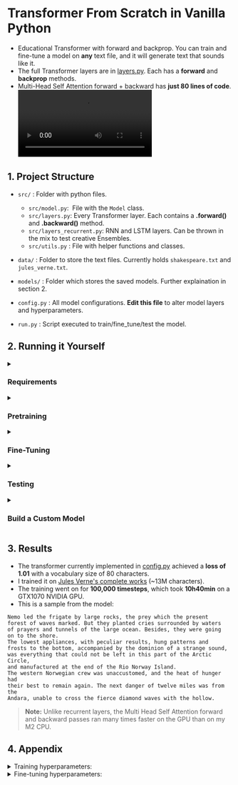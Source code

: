 # Transformer From Scratch in Vanilla Python
- Educational Transformer with forward and backprop. You can train and fine-tune a model on <b>any</b> text file, and it will generate text that sounds like it.
- The full Transformer layers are in [layers.py](src/layers.py). Each has a __forward__ and __backprop__ methods.
- Multi-Head Self Attention forward + backward has __just 80 lines of code__.
![](https://github.com/Transformer-from-scratch/src/assets/transformer.mov)
## 1. Project Structure
- `src/` : Folder with python files.
  - `src/model.py`:  File with the `Model` class.
  - `src/layers.py`: Every Transformer layer. Each contains a __.forward()__ and __.backward()__ method.
  - `src/layers_recurrent.py`: RNN and LSTM layers. Can be thrown in the mix to test creative Ensembles.
  - `src/utils.py` : File with helper functions and classes.
- `data/` : Folder to store the text files. Currently holds `shakespeare.txt` and `jules_verne.txt`.

- `models/` : Folder which stores the saved models. Further explaination in section 2.

- `config.py` : All model configurations. <b>Edit this file</b> to alter model layers and hyperparameters.
  
- `run.py` : Script executed to train/fine_tune/test the model.
    
## 2. Running it Yourself
<details>
<summary> <h3> Requirements </h3> </summary>
  
- The required packages are listed in `recquirements.txt`.
- The torch tensors make computation a little faster, and so are is used on the Transformer implementation. However, autograd is NOT used. All backpropagation is manually implemented.
- The requirements can be installed on a virtual environment with the command:
```
pip install -r requirements.txt
```
- To run, install the necessary requirements and a text corpus (any text you wish to replicate, .txt format).
- Please download your text file in the data directory.
> **Note:** The training is by default implemented to detect CUDA availability, and run on CUDA if found.

</details>
<details>
<summary> <h3> Pretraining </h3> </summary>

- To pretrain a Transformer on language modeling (predicting next character), first go into `config.py` and chose the necessary arguments.
- In the `training_params` dictionary, choose:
  - `--corpus` (name of file in data directory with the text you want to train the model on)
  - `--to_path` (.json file that will be created to store the model) <b>[OPTIONAL]</b>
- And you can choose the hyperparameters (although the defaults work pretty well):
  
- Finally, simply run on terminal:
```
python3 run.py --train --config=config.py
```
- You can kill the training at any time. This will NOT corrupt the saved models.
> **Note:** for pretraining deep Transformers (many Blocks in series), a really large text corpus is necessary. I obtained reasonably good results with >1M characters. If you want to alter layers/dimensions, do so in the [config.py](config.py) file, as described in the __Build the Model__ section.

</details>
<details>
<summary> <h3> Fine-Tuning </h3> </summary>

- To fine-tune a Transformer on a given text file, go to `config.py` and choose the arguments:
- In the `fine_tuning_params` dictionary, choose:
  - `--corpus` (name of file in data directory with the text you want to train the model on)
  - `--from_path` (.json file that contains pretrained model)
  - `--to_path` (.json file that will be created to store the model) <b>[OPTIONAL]</b>
- And you can choose the hyperparameters (although the defaults work pretty well).
  
- Finally, simply run on terminal:
```
python3 run.py --fine_tune --config=config.py
```

> **Note:** For fine-tuning, a you can get adventurous with smaller text files. I obtained good results with a ~10K character Bee Gees songs text file.

</details>
<details>
<summary> <h3> Testing </h3> </summary>

- To test your Transformer, go to `config.py` and choose the arguments:
- In the `testing_params` dictionary, choose:
  - `--from_path`: (.json file that contains pretrained model)
  - `--testing_corpus`: (optionally, add a text corpus to generate a loss metric)
  - `seed`: (the start to the string your model generates, it has to "continue" it) <b>[OPTIONAL]</b>
  - `evaluation_n_timesteps`: (how many characters will be generated, "sounding" like the source text) <b>[OPTIONAL]</b>

- `model_layers` will not be accessed during testing, as you will use the layers of the pretrained model.

- Finally, simply run on terminal:
```
python3 run.py --test --config=config.py
```
> **Note:** The testing script does not access any hyperparametes, because the model is already trained.

</details>
<details>
<summary> <h3> Build a Custom Model </h3> </summary>
  
- To customize the model layers, go into [config.py](config.py) and edit the `model_layers` dictionary.
  > **Note:** Each layer takes as arguments the input and output sizes. The first layer must be a `Embedding` layer with input size equals `vocab_size`. The last layer must be a `CrossEntropyLoss` layer with the previous layer's output size equals `vocab_size`.
  <details>
  <summary> You may chose among <b>the following layers</b>: </summary>

    - Transformer Layers:
      - `Embedding` (first layer, turns input indexes into vectors)
      - `PositionalEmbedding` (second layer, adds position information to every timestep of the input)
      - `TemporalDense` (simple fully-connected layer)
      - `MultiHeadSelfAttention` (core of the transformer, calculates weighted sum of inputs)
      - `Block` (full transformer block - connects MHSA and Dense layers with residuals and LayerNorm)
      - `Dropout` (can be added after layers to apply dropout)
      - `CrossEntropyLoss` (last layer, returns probabilities for next generated character)
    - Extra recurrent layers:
      - `RNN` (Recurrent Neural Network layer)
      - `LSTM` (Long Short Term Memory layer)

  </details>
</details>

## 3. Results
- The transformer currently implemented in [config.py](config.py) achieved a __loss of 1.01__ with a vocabulary size of 80 characters.
- I trained it on [Jules Verne's complete works](data/) (~13M characters).
- The training went on for __100,000 timesteps__, which took __10h40min__ on a GTX1070 NVIDIA GPU.
- This is a sample from the model:
```
Nemo led the frigate by large rocks, the prey which the present
forest of waves marked. But they planted cries surrounded by waters
of prayers and tunnels of the large ocean. Besides, they were going
on to the shore.
The lowest appliances, with peculiar results, hung patterns and
frosts to the bottom, accompanied by the dominion of a strange sound,
was everything that could not be left in this part of the Arctic Circle,
and manufactured at the end of the Rio Norway Island.
The western Norwegian crew was unaccustomed, and the heat of hunger had
their best to remain again. The next danger of twelve miles was from the
Andara, unable to cross the fierce diamond waves with the hollow.
```
> **Note:** Unlike recurrent layers, the Multi Head Self Attention forward and backward passes ran many times faster on the GPU than on my M2 CPU.


## 4. Appendix
<details>
<summary> Training hyperparameters: </summary>
  
  - `n_iter` (number of times the model will run a full sequence during training)
  - `n_timesteps` (number of characters the model can accept as input at once)
  - `batch_size` (number of parallel iterations the model will run)
  - `learning_rate` (scalar regulating how quickly model parameters change. Should be smaller for fine-tuning)
  - `regularization`: (scalar regulating size of weights and overfitting) <b>[OPTIONAL]</b>
  - `dropout_prob`: (percentage of weights to be zeroed by dropout layer) <b>[OPTIONAL]</b>
  - `patience` (after how many evaluations  without improvement should the learning rate be reduced) <b>[OPTIONAL]</b>
  - `evaluation_interval`: (interval of iterations between evaluation steps) <b>[OPTIONAL]</b>
  - `evaluation_n_timesteps`: (number of characters to be generated in the sample every evaluation) <b>[OPTIONAL]</b>

</details>
<details>
<summary> Fine-tuning hyperparameters: </summary>
  
  - `n_iter` (number of times the model will run a full sequence during training)
  - `n_timesteps` (number of characters the model will see/predict on each iteration in `n_iter`)
  - `batch_size` (number of parallel iterations the model will run)
  - `learning_rate` (scalar regulating how quickly model parameters change)
  - `regularization`: (scalar regulating size of weights and overfitting) <b>[OPTIONAL]</b>
  - `patience` (after how many iterations  without improvement should the learning rate be reduced) <b>[OPTIONAL]</b>
  - `dropout_prob`: (percentage of weights to be zeroed by dropout layer) <b>[OPTIONAL]</b>
  - `evaluation_interval`: (interval of iterations between evaluation steps) <b>[OPTIONAL]</b>
  - `evaluation_n_timesteps`: (number of characters to be generated in the sample every evaluation) <b>[OPTIONAL]</b>
  > **Note:** `model_layers` will not be accessed during fine-tuning, as the layers of the pretrained model will be automatically loaded.


</details>

